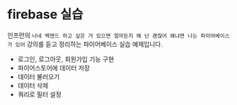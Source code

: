 # firebase 실습

인프런의 `너네 백엔드 하고 싶은 거 있으면 얼마든지 해 난 괜찮어 왜냐면 나는 파이어베이스가 있어` 강의를 듣고 정리하는 파이어베이스 실습 예제입니다.

- 로그인, 로그아웃, 회원가입 기능 구현
- 파이어스토어에 데이터 저장
- 데이터 불러오기
- 데이터 삭제
- 쿼리로 필터 설정
